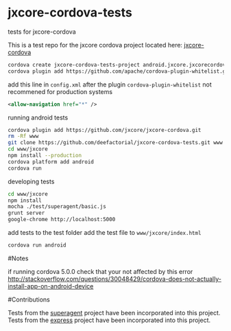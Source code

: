 # jxcore-cordova-tests
tests for jxcore-cordova

This is a test repo for the jxcore cordova project located here:
[jxcore-cordova](https://github.com/jxcore/jxcore-cordova.git)

```sh
cordova create jxcore-cordova-tests-project android.jxcore.jxcorecordova.jxcorecordovatests jxcore-cordova-tests
cordova plugin add https://github.com/apache/cordova-plugin-whitelist.git --save
```
add this line in `config.xml` after the plugin `cordova-plugin-whitelist` not recommened for production systems

```xml
<allow-navigation href="*" />
```

running android tests
```sh
cordova plugin add https://github.com/jxcore/jxcore-cordova.git
rm -Rf www
git clone https://github.com/deefactorial/jxcore-cordova-tests.git www
cd www/jxcore
npm install --production
cordova platform add android
cordova run
```

developing tests
```bash
cd www/jxcore
npm install
mocha ./test/superagent/basic.js
grunt server
google-chrome http://localhost:5000
```

add tests to the test folder
add the test file to `www/jxcore/index.html`

```sh
cordova run android
```

#Notes

if running cordova 5.0.0 check that your not affected by this error
http://stackoverflow.com/questions/30048429/cordova-does-not-actually-install-app-on-android-device

#Contributions

Tests from the [superagent](https://github.com/visionmedia/superagent) project have been incorporated into this project.
Tests from the [express](https://github.com/strongloop/express) project have been incorporated into this project.